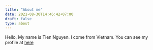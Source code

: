 ```yaml
---
title: "About me"
date: 2021-08-30T14:46:42+07:00
draft: false
type: about
---
```



Hello, My name is Tien Nguyen. I come from Vietnam.
You can see my profile at [here](https://tiennvcs.github.io)

